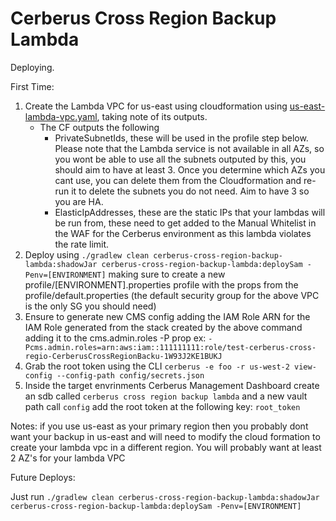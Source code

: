 # Cerberus Cross Region Backup Lambda

Deploying.

First Time: 
1. Create the Lambda VPC for us-east using cloudformation using [us-east-lambda-vpc.yaml](cerberus-lambda-vpc/us-east-lambda-vpc.yaml), taking note of its outputs.
    - The CF outputs the following
        - PrivateSubnetIds, these will be used in the profile step below. Please note that the Lambda service is not available in all AZs, so you wont be able to use all the subnets outputed by this, you should aim to have at least 3. Once you determine which AZs you cant use, you can delete them from the Cloudformation and re-run it to delete the subnets you do not need. Aim to have 3 so you are HA.
        - ElasticIpAddresses, these are the static IPs that your lambdas will be run from, these need to get added to the Manual Whitelist in the WAF for the Cerberus environment as this lambda violates the rate limit.
1. Deploy using `./gradlew clean cerberus-cross-region-backup-lambda:shadowJar cerberus-cross-region-backup-lambda:deploySam -Penv=[ENVIRONMENT]` making sure to create a new profile/[ENVIRONMENT].properties profile with the props from the profile/default.properties (the default security group for the above VPC is the only SG you should need)
1. Ensure to generate new CMS config adding the IAM Role ARN for the IAM Role generated from the stack created by the above command adding it to the cms.admin.roles -P prop ex: `-Pcms.admin.roles=arn:aws:iam::111111111:role/test-cerberus-cross-regio-CerberusCrossRegionBacku-1W93J2KE1BUKJ`
1. Grab the root token using the CLI `cerberus -e foo -r us-west-2 view-config --config-path config/secrets.json`
1. Inside the target envrinments Cerberus Management Dashboard create an sdb called `cerberus cross region backup lambda` and a new vault path call `config` add the root token at the following key: `root_token`

Notes: if you use us-east as your primary region then you probably dont want your backup in us-east and will need to modify the cloud formation to create your lambda vpc in a different region. You will probably want at least 2 AZ's for your lambda VPC

Future Deploys:

Just run `./gradlew clean cerberus-cross-region-backup-lambda:shadowJar cerberus-cross-region-backup-lambda:deploySam -Penv=[ENVIRONMENT]`
